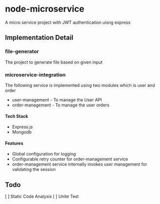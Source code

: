 # node-microservice
A micro service project with JWT authentication uisng express 

## Implementation Detail

### file-generator

The project to generate file based on given input

### microservice-integration

The following service is implemented using two modules which is user and order

 - user-management - To manage the User API
 - order-management - To manage the user orders

#### Tech Stack
 - Express.js
 - Mongodb

#### Features
 - Global configuration for logging
 - Configurable retry counter for order-management service  
 - order-management service  internally invokes user management for validating the session

## Todo

 [ ] Static Code Analysis
 [ ] Unite Test 









